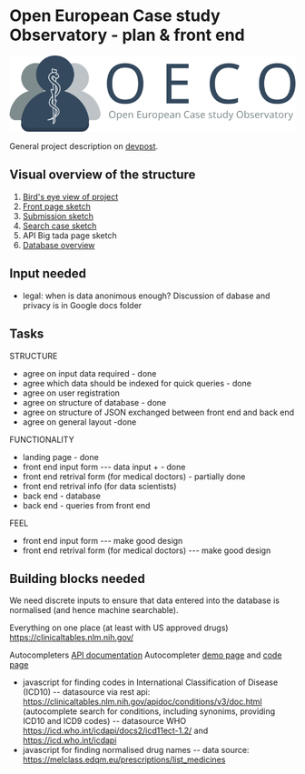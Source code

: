 Open European Case study Observatory - plan & front end
=======================================================

![OECO_logo](./design/logo_OECO.png)

General project description on [devpost](https://devpost.com/software/open-european-case-study-observatory).

Visual overview of the structure
--------------------------------

1. [Bird's eye view of project](./design/overview.pdf)
2. [Front page sketch](https://test.opencasestudy.eu)
3. [Submission sketch](https://test.opencasestudy.eu/icd10_search_test.html)
4. [Search case sketch](./design/overview_search_case.pdf)
5. API Big tada page sketch
6. [Database overview](./design/overview_database.pdf)

Input needed
------------

* legal: when is data anonimous enough?
Discussion of dabase and privacy is in Google docs folder

Tasks
-----

STRUCTURE

* agree on input data required - done
* agree which data should be indexed for quick queries - done
* agree on user registration
* agree on structure of database - done
* agree on structure of JSON exchanged between front end and back end
* agree on general layout -done

FUNCTIONALITY

* landing page - done
* front end input form  --- data input +  - done
* front end retrival form (for medical doctors) - partially done
* front end retrival info (for data scientists)
* back end - database
* back end - queries from front end

FEEL

* front end input form  --- make good design
* front end retrival form (for medical doctors) --- make good design


Building blocks needed
----------------------

We need discrete inputs to ensure that data entered into the database is normalised (and hence machine searchable).

Everything on one place (at least with US approved drugs)
https://clinicaltables.nlm.nih.gov/ 

Autocompleters [API documentation](https://lhncbc.github.io/autocomplete-lhc/docs.html)
Autocompleter [demo page](https://lhncbc.github.io/autocomplete-lhc/) and [code page](https://github.com/lhncbc/autocomplete-lhc)

* javascript for finding codes in International Classification of Disease (ICD10)
 -- datasource via rest api: https://clinicaltables.nlm.nih.gov/apidoc/conditions/v3/doc.html (autocomplete search for conditions, including synonims, providing ICD10 and ICD9 codes)
 -- datasource WHO https://icd.who.int/icdapi/docs2/icd11ect-1.2/  and  https://icd.who.int/icdapi 
* javascript for finding normalised drug names
 -- data source: https://melclass.edqm.eu/prescriptions/list_medicines 
  
